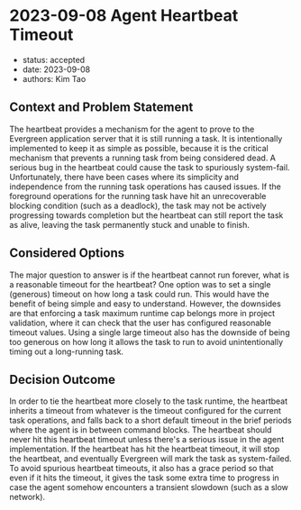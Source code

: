# 2023-09-08 Agent Heartbeat Timeout

- status: accepted
- date: 2023-09-08
- authors: Kim Tao

## Context and Problem Statement

The heartbeat provides a mechanism for the agent to prove to the Evergreen application server that it is still running a
task. It is intentionally implemented to keep it as simple as possible, because it is the critical mechanism that
prevents a running task from being considered dead. A serious bug in the heartbeat could cause the task to spuriously
system-fail. Unfortunately, there have been cases where its simplicity and independence from the running task operations
has caused issues. If the foreground operations for the running task have hit an unrecoverable blocking condition (such
as a deadlock), the task may not be actively progressing towards completion but the heartbeat can still report the task
as alive, leaving the task permanently stuck and unable to finish.

## Considered Options

The major question to answer is if the heartbeat cannot run forever, what is a reasonable timeout for the heartbeat? One
option was to set a single (generous) timeout on how long a task could run. This would have the benefit of being simple
and easy to understand. However, the downsides are that enforcing a task maximum runtime cap belongs more in project
validation, where it can check that the user has configured reasonable timeout values. Using a single large timeout also
has the downside of being too generous on how long it allows the task to run to avoid unintentionally timing out a
long-running task.

## Decision Outcome

In order to tie the heartbeat more closely to the task runtime, the heartbeat inherits a timeout from whatever is the
timeout configured for the current task operations, and falls back to a short default timeout in the brief periods where
the agent is in between command blocks. The heartbeat should never hit this heartbeat timeout unless there's a serious
issue in the agent implementation. If the heartbeat has hit the heartbeat timeout, it will stop the heartbeat, and
eventually Evergreen will mark the task as system-failed. To avoid spurious heartbeat timeouts, it also has a grace
period so that even if it hits the timeout, it gives the task some extra time to progress in case the agent somehow
encounters a transient slowdown (such as a slow network).
